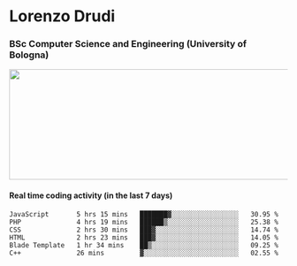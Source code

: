 # Lorenzo Drudi
### BSc Computer Science and Engineering (University of Bologna)

<img src="https://github-readme-stats-lorenzodrudi.vercel.app//api?username=LorenzoDrudi&count_private=true&show_icons=true&theme=gruvbox" height=200px width=550px>

<!---Use wakatime plugins to track the coding time--->
#### Real time coding activity (in the last 7 days)
<!--START_SECTION:waka-->

```text
JavaScript       5 hrs 15 mins   ███████▓░░░░░░░░░░░░░░░░░   30.95 %
PHP              4 hrs 19 mins   ██████▒░░░░░░░░░░░░░░░░░░   25.38 %
CSS              2 hrs 30 mins   ███▓░░░░░░░░░░░░░░░░░░░░░   14.74 %
HTML             2 hrs 23 mins   ███▓░░░░░░░░░░░░░░░░░░░░░   14.05 %
Blade Template   1 hr 34 mins    ██▒░░░░░░░░░░░░░░░░░░░░░░   09.25 %
C++              26 mins         ▓░░░░░░░░░░░░░░░░░░░░░░░░   02.55 %
```

<!--END_SECTION:waka-->

